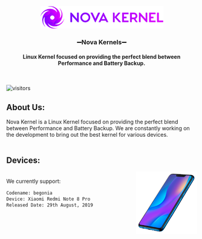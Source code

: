 <b>
<div id="header" align="center">
<img src="https://github.com/Nova-Kernels/.github/blob/main/profile/resources/nova.png" width="325"#/>
<h3>➖Nova Kernels➖</h3>
<h4>Linux Kernel focused on providing the perfect blend between Performance and Battery Backup.</h4> 
</div>
</b>
<br>
  
![visitors](https://visitor-badge.glitch.me/badge?page_id=Nova-Kernels.Nova-Kernels)

<h2> About Us:</h2>
Nova Kernel is a Linux Kernel focused on providing the perfect blend between Performance and Battery Backup.
We are constantly working on the development to bring out the best kernel for various devices.
<br>
<br>
<h2> Devices:</h2>
<img width="32%" align="right" alt="Github" src="https://github.com/Nova-Kernels/.github/blob/main/profile/resources/phone.png" />
<br>We currently support:

```
Codename: begonia
Device: Xiaomi Redmi Note 8 Pro
Released Date: 29th August, 2019

```

<br>
